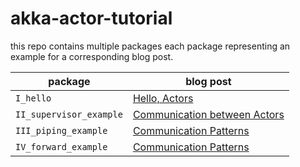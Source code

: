 # akka-actor-tutorial

this repo contains multiple packages each package 
representing an example for a corresponding blog post.

| package |blog post |
|---|---|
| `I_hello` | [Hello, Actors](https://medium.com/akka-for-newbies/hello-akka-f0a908d4a859) | 
| `II_supervisor_example` | [Communication between Actors](https://medium.com/akka-for-newbies/communication-between-actors-9770d9a10224) | 
| `III_piping_example` | [Communication Patterns](https://medium.com/akka-for-newbies/communication-patterns-7c52294a998a) | 
| `IV_forward_example` | [Communication Patterns](https://medium.com/akka-for-newbies/communication-patterns-7c52294a998a) | 